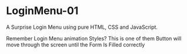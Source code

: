 # LoginMenu-01
A Surprise Login Menu using pure HTML, CSS and JavaScript.


Remember Login Menu animation Styles? This is one of them
Button will move through the screen until the Form Is Filled correctly

